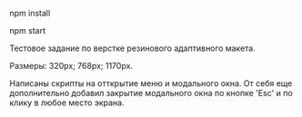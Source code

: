 npm install

npm start

Тестовое задание по верстке резинового адаптивного макета.

Размеры: 
320px;
768px;
1170px.

Написаны скрипты на отткрытие меню и модального окна. 
От себя еще дополнительно добавил закрытие модального окна по кнопке 'Esc' и по клику в любое место экрана.
